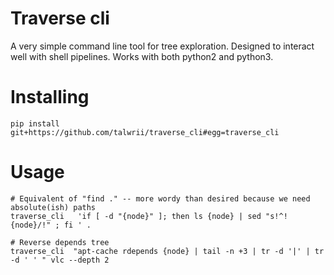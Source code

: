 # Traverse cli

A very simple command line tool for tree exploration. Designed to interact well with shell pipelines.
Works with both python2 and python3.

# Installing

```
pip install git+https://github.com/talwrii/traverse_cli#egg=traverse_cli

```

# Usage

```
# Equivalent of "find ." -- more wordy than desired because we need absolute(ish) paths
traverse_cli   'if [ -d "{node}" ]; then ls {node} | sed "s!^!{node}/!" ; fi ' .

# Reverse depends tree
traverse_cli  "apt-cache rdepends {node} | tail -n +3 | tr -d '|' | tr -d ' ' " vlc --depth 2
```
